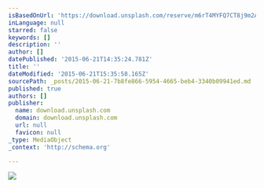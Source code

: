 ```yaml
---
isBasedOnUrl: 'https://download.unsplash.com/reserve/m6rT4MYFQ7CT8j9m2AEC_JakeGivens%20-%20Sunset%20in%20the%20Park.JPG'
inLanguage: null
starred: false
keywords: []
description: ''
author: []
datePublished: '2015-06-21T14:35:24.781Z'
title: ''
dateModified: '2015-06-21T15:35:58.165Z'
sourcePath: _posts/2015-06-21-7b8fe866-5954-4665-beb4-3340b09941ed.md
published: true
authors: []
publisher:
  name: download.unsplash.com
  domain: download.unsplash.com
  url: null
  favicon: null
_type: MediaObject
_context: 'http://schema.org'

---
```

![](https://download.unsplash.com/reserve/m6rT4MYFQ7CT8j9m2AEC_JakeGivens%20-%20Sunset%20in%20the%20Park.JPG)